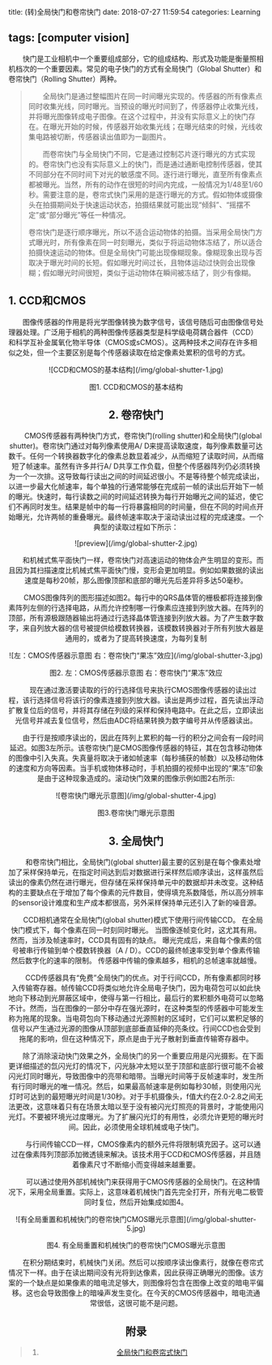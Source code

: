 title: (转)全局快门和卷帘快门
date: 2018-07-27 11:59:54
categories: Learning

tags: [computer vision]
---

　　快门是工业相机中一个重要组成部分，它的组成结构、形式及功能是衡量照相机档次的一个重要因素。常见的电子快门的方式有全局快门（Global Shutter）和卷帘快门（Rolling Shutter）两种。

<!-- more -->

> 　　全局快门是通过整幅图片在同一时间曝光实现的。传感器的所有像素点同时收集光线，同时曝光。当预设的曝光时间到了，传感器停止收集光线，并将曝光图像转成电子图像。在这个过程中，并没有实际意义上的快门存在。在曝光开始的时候，传感器开始收集光线；在曝光结束的时候，光线收集电路被切断，传感器读出值即为一副图片。
>
> 　　而卷帘快门与全局快门不同，它是通过控制芯片逐行曝光的方式实现的。卷帘快门也没有实际意义上的快门，而是通过通断电控制传感器，使其不同部分在不同时间下对光的敏感度不同。逐行进行曝光，直至所有像素点都被曝光。当然，所有的动作在很短的时间内完成，一般情况为1/48至1/60秒。需要注意的是，卷帘式快门采用的是逐行曝光的方式。假如物体或摄像头在拍摄期间处于快速运动状态，拍摄结果就可能出现“倾斜”、“摇摆不定”或“部分曝光”等任一种情况。
>
> ​       卷帘快门是逐行顺序曝光，所以不适合运动物体的拍摄。当采用全局快门方式曝光时，所有像素在同一时刻曝光，类似于将运动物体冻结了，所以适合拍摄快速运动的物体。但是全局快门可能出现像糊现象。像糊现象出现与否取决于曝光时间的长短。假如曝光时间过长，且物体运动过快则会出现像糊；假如曝光时间很短，类似于运动物体在瞬间被冻结了，则少有像糊。

## 1. CCD和CMOS

　　图像传感器的作用是将光学图像转换为数字信号，该信号随后可由图像信号处理器处理。广泛用于相机的两种图像传感器类型是科学级电荷耦合器件（CCD）和科学互补金属氧化物半导体（CMOS或sCMOS）。这两种技术之间存在许多相似之处，但一个主要区别是每个传感器读取在给定像素处累积的信号的方式。

<div align=center>![CCD和CMOS的基本结构](/img/global-shutter-1.jpg)
<p align="center">图1. CCD和CMOS的基本结构</p>

## 2. 卷帘快门

　　CMOS传感器有两种快门方式，卷帘快门(rolling shutter)和全局快门(global shutter)。卷帘快门通过对每列像素使用A/ D来提高读取速度，每列像素数量可达数千。任何一个转换器数字化的像素总数显着减少，从而缩短了读取时间，从而缩短了帧速率。虽然有许多并行A/ D共享工作负载，但整个传感器阵列仍必须转换为一个一次排。这导致每行读出之间的时间延迟很小。不是等待整个帧完成读出，以进一步最大化帧速率，每个单独的行通常能够在完成前一帧的读出后开始下一帧的曝光。快速时，每行读数之间的时间延迟转换为每行开始曝光之间的延迟，使它们不再同时发生。结果是帧中的每一行将暴露相同的时间量，但在不同的时间点开始曝光，允许两帧的重叠曝光。最终帧速率取决于滚动读出过程的完成速度。一个典型的读取过程如下所示：

<div align=center>![preview](/img/global-shutter-2.jpg)

　　和机械式焦平面快门一样，卷帘快门对高速运动的物体会产生明显的变形。而且因为其扫描速度比机械式焦平面快门慢，变形会更加明显。例如如果数据的读出速度是每秒20帧，那么图像顶部和底部的曝光先后差异将多达50毫秒。

　　CMOS图像阵列的图形描述如图2。每行中的QRS晶体管的栅极都将连接到像素阵列左侧的行选择电路，从而允许控制哪一行像素应连接到列放大器。在阵列的顶部，所有源极跟随器输出将通过行选择晶体管连接到列放大器。为了产生数字数字，来自列放大器的信号被提供给模数转换器，该模数转换器对于所有列放大器是通用的，或者为了提高转换速度，为每列复制

<div align=center>![左：CMOS传感器示意图 右：卷帘快门“果冻”效应](/img/global-shutter-3.jpg)
<p align="center">图2. 左：CMOS传感器示意图 右：卷帘快门“果冻”效应</p>

　　现在通过激活要读取的行的行选择信号来执行CMOS图像传感器的读出过程，该行选择信号将该行的像素连接到列放大器。读出是两步过程，首先读出浮动扩散复位后的信号，并将其存储在列级的采样和保持电路中。在此之后，立即读出光信号并减去复位信号，然后由ADC将结果转换为数字编号并从传感器读出。

　　由于行是按顺序读出的，因此在阵列上累积的每一行的积分之间会有一段时间延迟。如图3左所示。该卷帘快门是CMOS图像传感器的特征，其在包含移动物体的图像中引入失真。失真量将取决于诸如帧速率（每秒捕获的帧数）以及移动物体的速度和方向等因素。当手机或物体移动时，手机拍摄的视频中出现的“果冻”印象是由于这种现象造成的。滚动快门效果的图像示例如图2右所示:

<div align=center>![卷帘快门曝光示意图](/img/global-shutter-4.jpg)
<p align="center">图3.卷帘快门曝光示意图</p>

## 3. 全局快门

　　和卷帘快门相比，全局快门(global shutter)最主要的区别是在每个像素处增加了采样保持单元，在指定时间达到后对数据进行采样然后顺序读出，这样虽然后读出的像素仍然在进行曝光，但存储在采样保持单元中的数据却并未改变。这种结构的主要缺点在于增加了每个像素的元件数目，使得填充系数降低，所以高分辨率的sensor设计难度和生产成本都很高，另外采样保持单元还引入了新的噪音源。

　　CCD相机通常在全局快门(global shutter)模式下使用行间传输CCD。 在全局快门模式下，每个像素在同一时刻同时曝光。 当图像逐帧变化时，这尤其有用。 然而，当涉及帧速率时，CCD具有固有的缺点。 曝光完成后，来自每个像素的信号被串行传输到单个模数转换器（A / D）。CCD的最终帧速率受到单个像素传输然后数字化的速率的限制。 传感器中传输的像素越多，相机的总帧速率就越慢。

　　CCD传感器具有“免费”全局快门的优点。对于行间CCD，所有像素都同时移入传输寄存器。帧传输CCD将类似地允许全局电子快门，因为电荷包可以如此快地向下移动到光屏蔽区域中，使得与第一行相比，最后行的累积额外电荷可以忽略不计。然而，当在图像的一部分中存在强光源时，在这种类型的传感器中可能发生称为拖尾的现象。当电荷包向下移动通过光源照射的区域时，它们可以累积足够的信号以产生通过光源的图像从顶部到底部垂直延伸的亮条纹。行间CCD也会受到拖尾的影响，但在这种情况下，原点是由于光子散射到垂直传输寄存器中。

　　除了消除滚动快门效果之外，全局快门的另一个重要应用是闪光摄影。在下面更详细描述的氙闪光灯的情况下，闪光脉冲太短以至于顶部和底部行很可能不会被闪光灯同时曝光，导致图像中的亮带和暗带。当曝光时间等于反帧速率时，发生所有行同时曝光的唯一情况。然后，如果最高帧速率是例如每秒30帧，则使用闪光灯时可达到的最短曝光时间是1/30秒。对于手机摄像头，f值大约在2.0-2.8之间无法更改，这意味着只有在场景太暗以至于没有被闪光灯照亮的背景时，才能使用闪光灯。不要被环境光过度曝光。为了扩展闪光灯的有用性，必须允许更短的曝光时间。因此，必须使用全球机械或电子快门。

　　与行间传输CCD一样，CMOS像素内的额外元件将限制填充因子。这可以通过在像素阵列顶部添加微透镜来解决。该技术用于CCD和CMOS传感器，并且随着像素尺寸不断缩小而变得越来越重要。

　　可以通过使用外部机械快门来获得用于CMOS传感器的全局快门。在这种情况下，采用全局重置。实际上，这意味着机械快门首先完全打开，所有光电二极管同时复位，然后开始集成如图4。

<div align=center>![有全局重置和机械快门的卷帘快门CMOS曝光示意图](/img/global-shutter-5.jpg)
<p align="center">图4. 有全局重置和机械快门的卷帘快门CMOS曝光示意图</p>

　　在积分期结束时，机械快门关闭。然后可以按顺序读出像素行，就像在卷帘式情况下一样。由于在读出期间没有光将到达像素，因此获得正确曝光的图像。该方案的一个缺点是如果像素的暗电流足够大，则图像将包含在图像上改变的暗电平偏移。这也会导致图像上的暗噪声发生变化。在今天的CMOS传感器中，暗电流通常很低，这很可能不是问题。

## 附录

> 1. [全局快门和卷帘式快门](https://zhuanlan.zhihu.com/p/50798074)